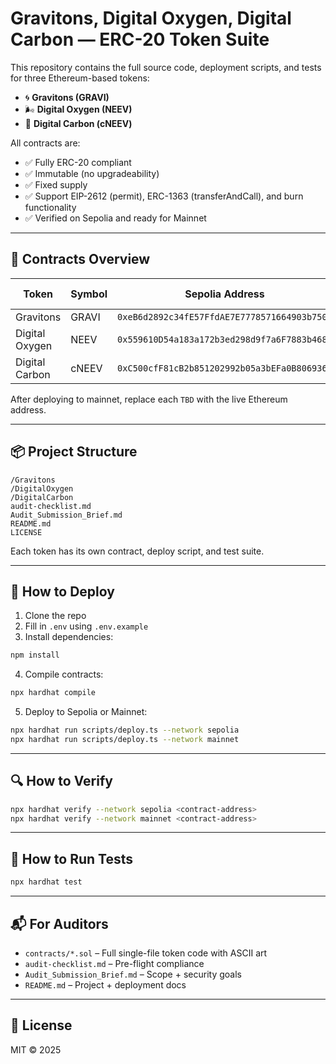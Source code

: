 
# Gravitons, Digital Oxygen, Digital Carbon — ERC-20 Token Suite

This repository contains the full source code, deployment scripts, and tests for three Ethereum-based tokens:
- 🌀 **Gravitons (GRAVI)**
- 🌬️ **Digital Oxygen (NEEV)**
- 🌱 **Digital Carbon (cNEEV)**

All contracts are:
- ✅ Fully ERC-20 compliant
- ✅ Immutable (no upgradeability)
- ✅ Fixed supply
- ✅ Support EIP-2612 (permit), ERC-1363 (transferAndCall), and burn functionality
- ✅ Verified on Sepolia and ready for Mainnet

---

## 📄 Contracts Overview

| Token            | Symbol | Sepolia Address                                                              | Mainnet Address        |
|------------------|--------|------------------------------------------------------------------------------|------------------------|
| Gravitons        | GRAVI  | `0xeB6d2892c34fE57FfdAE7E7778571664903b7501`                                  | *(TBD)*                |
| Digital Oxygen   | NEEV   | `0x559610D54a183a172b3ed298d9f7a6F7883b468D`                                  | *(TBD)*                |
| Digital Carbon   | cNEEV  | `0xC500cfF81cB2b851202992b05a3bEFa0B8069365`                                  | *(TBD)*                |

After deploying to mainnet, replace each `TBD` with the live Ethereum address.

---

## 📦 Project Structure

```
/Gravitons
/DigitalOxygen
/DigitalCarbon
audit-checklist.md
Audit_Submission_Brief.md
README.md
LICENSE
```

Each token has its own contract, deploy script, and test suite.

---

## 🚀 How to Deploy

1. Clone the repo  
2. Fill in `.env` using `.env.example`  
3. Install dependencies:

```bash
npm install
```

4. Compile contracts:

```bash
npx hardhat compile
```

5. Deploy to Sepolia or Mainnet:

```bash
npx hardhat run scripts/deploy.ts --network sepolia
npx hardhat run scripts/deploy.ts --network mainnet
```

---

## 🔍 How to Verify

```bash
npx hardhat verify --network sepolia <contract-address>
npx hardhat verify --network mainnet <contract-address>
```

---

## 🧪 How to Run Tests

```bash
npx hardhat test
```

---

## 📬 For Auditors

- `contracts/*.sol` – Full single-file token code with ASCII art
- `audit-checklist.md` – Pre-flight compliance
- `Audit_Submission_Brief.md` – Scope + security goals
- `README.md` – Project + deployment docs

---

## 🧠 License

MIT © 2025
